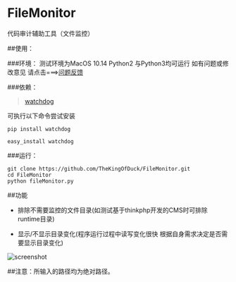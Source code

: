 # FileMonitor
代码审计辅助工具（文件监控）

##使用：

###环境：
测试环境为MacOS 10.14 
Python2 与Python3均可运行 如有问题或修改意见 请点击===>[问题反馈](https://github.com/TheKingOfDuck/FileMonitor/issues)

###依赖：


> [watchdog](https://pypi.org/project/watchdog/)

可执行以下命令尝试安装

```
pip install watchdog

easy_install watchdog
```

###运行：

```
git clone https://github.com/TheKingOfDuck/FileMonitor.git
cd FileMonitor
python fileMonitor.py
```

##功能

* 排除不需要监控的文件目录(如测试基于thinkphp开发的CMS时可排除runtime目录)

* 显示/不显示目录变化(程序运行过程中读写变化很快 根据自身需求决定是否需要显示目录变化)

![screenshot](https://github.com/TheKingOfDuck/FileMonitor/blob/master/screenshot.png)


##注意：所输入的路径均为绝对路径。


